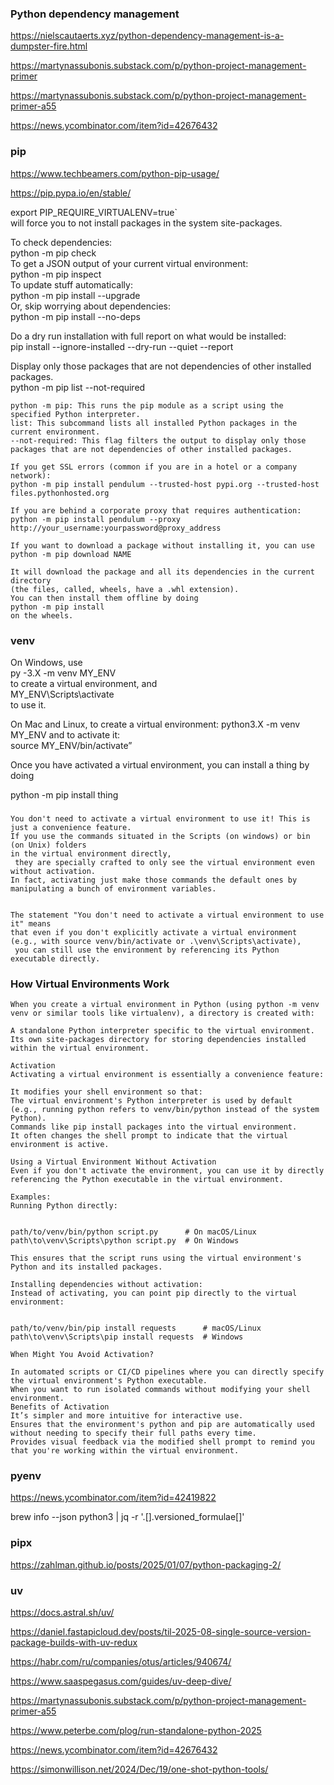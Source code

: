 
### Python dependency management

https://nielscautaerts.xyz/python-dependency-management-is-a-dumpster-fire.html

https://martynassubonis.substack.com/p/python-project-management-primer

https://martynassubonis.substack.com/p/python-project-management-primer-a55

https://news.ycombinator.com/item?id=42676432

### pip 

https://www.techbeamers.com/python-pip-usage/

https://pip.pypa.io/en/stable/

export PIP_REQUIRE_VIRTUALENV=true`  
will force you to not install packages in the system site-packages.

To check dependencies:  
  python -m pip check  
To get a JSON output of your current virtual environment:  
  python -m pip inspect  
To update stuff automatically:  
  python -m pip install --upgrade   
Or, skip worrying about dependencies:  
  python -m pip install --no-deps
  
Do a dry run installation with full report on what would be installed:  
pip install --ignore-installed --dry-run --quiet --report

Display only those packages that are not dependencies of other installed packages.  
python -m pip list --not-required  
```
python -m pip: This runs the pip module as a script using the specified Python interpreter.
list: This subcommand lists all installed Python packages in the current environment.
--not-required: This flag filters the output to display only those packages that are not dependencies of other installed packages.

If you get SSL errors (common if you are in a hotel or a company network):   
python -m pip install pendulum --trusted-host pypi.org --trusted-host files.pythonhosted.org

If you are behind a corporate proxy that requires authentication:  
python -m pip install pendulum --proxy http://your_username:yourpassword@proxy_address

If you want to download a package without installing it, you can use  
python -m pip download NAME

It will download the package and all its dependencies in the current directory
(the files, called, wheels, have a .whl extension).
You can then install them offline by doing
python -m pip install
on the wheels.

```
### venv

On Windows, use  
   py -3.X -m venv MY_ENV  
to create a virtual environment, and   
   MY_ENV\Scripts\activate  
to use it.

On Mac and Linux, to create a virtual environment:
    python3.X -m venv MY_ENV 
 and to activate it:  
  source MY_ENV/bin/activate” 


Once you have activated a virtual environment, you can install a thing by doing

python -m pip install thing


### 
```
You don't need to activate a virtual environment to use it! This is just a convenience feature.
If you use the commands situated in the Scripts (on windows) or bin (on Unix) folders
in the virtual environment directly,  
 they are specially crafted to only see the virtual environment even without activation.
In fact, activating just make those commands the default ones by manipulating a bunch of environment variables.


The statement "You don't need to activate a virtual environment to use it" means  
that even if you don't explicitly activate a virtual environment  
(e.g., with source venv/bin/activate or .\venv\Scripts\activate),  
 you can still use the environment by referencing its Python executable directly.
```
### How Virtual Environments Work
```
When you create a virtual environment in Python (using python -m venv venv or similar tools like virtualenv), a directory is created with:

A standalone Python interpreter specific to the virtual environment.
Its own site-packages directory for storing dependencies installed within the virtual environment.

Activation
Activating a virtual environment is essentially a convenience feature:

It modifies your shell environment so that:
The virtual environment's Python interpreter is used by default  
(e.g., running python refers to venv/bin/python instead of the system Python).
Commands like pip install packages into the virtual environment.
It often changes the shell prompt to indicate that the virtual environment is active.

Using a Virtual Environment Without Activation
Even if you don't activate the environment, you can use it by directly referencing the Python executable in the virtual environment.

Examples:
Running Python directly:

 
path/to/venv/bin/python script.py      # On macOS/Linux
path\to\venv\Scripts\python script.py  # On Windows

This ensures that the script runs using the virtual environment's Python and its installed packages.

Installing dependencies without activation:
Instead of activating, you can point pip directly to the virtual environment:

 
path/to/venv/bin/pip install requests      # macOS/Linux
path\to\venv\Scripts\pip install requests  # Windows

When Might You Avoid Activation?

In automated scripts or CI/CD pipelines where you can directly specify
the virtual environment's Python executable.
When you want to run isolated commands without modifying your shell environment.
Benefits of Activation
It’s simpler and more intuitive for interactive use.
Ensures that the environment's python and pip are automatically used without needing to specify their full paths every time.
Provides visual feedback via the modified shell prompt to remind you that you're working within the virtual environment.
```


###  pyenv

https://news.ycombinator.com/item?id=42419822

brew info --json python3 | jq -r '.[].versioned_formulae[]'

### pipx

https://zahlman.github.io/posts/2025/01/07/python-packaging-2/

### uv  

https://docs.astral.sh/uv/

https://daniel.fastapicloud.dev/posts/til-2025-08-single-source-version-package-builds-with-uv-redux

https://habr.com/ru/companies/otus/articles/940674/

https://www.saaspegasus.com/guides/uv-deep-dive/

https://martynassubonis.substack.com/p/python-project-management-primer-a55

https://www.peterbe.com/plog/run-standalone-python-2025

https://news.ycombinator.com/item?id=42676432

https://simonwillison.net/2024/Dec/19/one-shot-python-tools/

